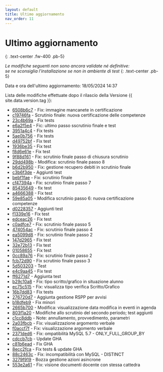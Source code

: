 ```yaml
---
layout: default
title: Ultimo aggiornamento
nav_order: 11
---
```


# Ultimo aggiornamento
{: .text-center .fw-400 .pb-5}

_Le modifiche seguenti non sono ancora validate né definitive:<br>se ne sconsiglia l'installazione se non in ambiente di test_
{: .text-center .pb-5}

Data e ora dell'ultimo aggiornamento: 18/05/2024 14:37

Lista delle modifiche effettuate dopo il rilascio della Versione {{ site.data.version.tag }}:

- [6508b6c7](http://github.com/iisgiua/giuaschool/commit/6508b6c77353bd8a1a8841627d3a7879aa5cf626) - Fix: immagine mancanete in certificazione
- [c19746fa](http://github.com/iisgiua/giuaschool/commit/c19746fa8dd6561022ff542f4b4c4c292280676f) - Scrutinio finale: nuova certificazione delle competenze
- [23c4b69a](http://github.com/iisgiua/giuaschool/commit/23c4b69ae4895dc75d1b4becfb206dd5b0b71b58) - Fix tests
- [e6a2f5e4](http://github.com/iisgiua/giuaschool/commit/e6a2f5e4c0cffd8a099296c30d2a8d8737566328) - Fic: ultimo passo sscrutinio finale e test
- [3951a4c4](http://github.com/iisgiua/giuaschool/commit/3951a4c4f3bd756d1f3b3f4321070f78593ebe1f) - Fix tests
- [5ae0b756](http://github.com/iisgiua/giuaschool/commit/5ae0b7564f3e0431190680e2f34d39decf3388fc) - Fix tests
- [d49752bf](http://github.com/iisgiua/giuaschool/commit/d49752bf489828de10d274123ab81ce1cccc65ab) - Fix test
- [1936be35](http://github.com/iisgiua/giuaschool/commit/1936be35bc30f88463096033cbd46d5f1b3646cc) - Fix test
- [f8d6e61e](http://github.com/iisgiua/giuaschool/commit/f8d6e61e49d6dd7ceb63a04c98302e7ba4bf1875) - Fix test
- [9f88d161](http://github.com/iisgiua/giuaschool/commit/9f88d161e860bce079c9debb28246dfcd691f769) - Fix: scrutinio finale passo di chiusura scrutinio
- [29dd498b](http://github.com/iisgiua/giuaschool/commit/29dd498b336bc6882f29beb25bb708946a3dc50e) - Modifica: scrutinio finale passo 8
- [b6d2b950](http://github.com/iisgiua/giuaschool/commit/b6d2b950f39b124389b2d93c11ad049ab998ee3b) - Fix: gestione recupero debiti in scrutinio finale
- [c3b6f3de](http://github.com/iisgiua/giuaschool/commit/c3b6f3de4d28fe6656922c8b51569dba3425266e) - Aggiunti test
- [bebf1fae](http://github.com/iisgiua/giuaschool/commit/bebf1faec7750c0a26cef94f9a5237faf2013d23) - Fix: scrutinio finale
- [cf47394a](http://github.com/iisgiua/giuaschool/commit/cf47394a5a22cb11a6a6fb8b8419e5952fe1e1db) - Fix: scrutinio finale passo 7
- [85435649](http://github.com/iisgiua/giuaschool/commit/854356490f70b5529a41e739798914878df39760) - fix test
- [a4666388](http://github.com/iisgiua/giuaschool/commit/a4666388a43e1978111ca76a2c8ca0f62cfa9793) - Fix test
- [59e85a05](http://github.com/iisgiua/giuaschool/commit/59e85a053f408232af3da0dc84a4aaca23becbf5) - Modifica scrutinio passo 6: nuova certificazione competenze
- [d0228357](http://github.com/iisgiua/giuaschool/commit/d0228357b11506ff23837c92d447fecccadacf24) - Aggiunti test
- [f1339e16](http://github.com/iisgiua/giuaschool/commit/f1339e16eef0a013fa27385906a720bec13353e0) - Fix test
- [edceac26](http://github.com/iisgiua/giuaschool/commit/edceac2651d028f82c87b668cc5229677186972a) - Fix test
- [c0adfce7](http://github.com/iisgiua/giuaschool/commit/c0adfce7af2218997fb859b3e7c1ed9657b6f236) - Fix: scrutinio finale passo 5
- [474054ac](http://github.com/iisgiua/giuaschool/commit/474054acbefa7183e91f9acf4c5902002292e8b6) - Fix: scrutinio finale passo 4
- [ea5099d8](http://github.com/iisgiua/giuaschool/commit/ea5099d82314c88f50f2a99e8517918d7797eef6) - Fix: scrutinio finale passo 2
- [147d2965](http://github.com/iisgiua/giuaschool/commit/147d2965e9ca5de980384ba631b56e6363398f06) - Fix test
- [32e72b13](http://github.com/iisgiua/giuaschool/commit/32e72b133d4b759ae7a947f50aeba68360d59a61) - Fix test
- [01058655](http://github.com/iisgiua/giuaschool/commit/01058655c3964e19091296bbd6d4dcc8436f1dbe) - Fix test
- [0cc89a76](http://github.com/iisgiua/giuaschool/commit/0cc89a76fc25a118c630863e278c7ef404ec07eb) - Fix: scrutinio finale passo 2
- [fcb72d90](http://github.com/iisgiua/giuaschool/commit/fcb72d902427663fa16f6c87e6a1095066114c70) - Fix scrutinio finale passo 3
- [5d503203](http://github.com/iisgiua/giuaschool/commit/5d503203316b94e16f11270472a0de4b24bae49d) - Test
- [e4c9aa45](http://github.com/iisgiua/giuaschool/commit/e4c9aa4505a1efb6f5fa63920ec9f734bbce954a) - Fix test
- [ff6271d7](http://github.com/iisgiua/giuaschool/commit/ff6271d7bacadf7d8cb0c699f266b210d658cd0c) - Aggiunta test
- [b29c10a8](http://github.com/iisgiua/giuaschool/commit/b29c10a85ba57469a3acf5c330822c65831dfdc7) - Fix: tipo scritto/grafico in situazione alunno
- [ec75c515](http://github.com/iisgiua/giuaschool/commit/ec75c515d0dfbd0f5145bc38e4bfa136fb2d74a1) - Fix: visualizza tipo verifica Scritto/Grafico
- [16b7dd83](http://github.com/iisgiua/giuaschool/commit/16b7dd835dfad7315338932cbba39815319ded20) - Fix tests
- [276720d7](http://github.com/iisgiua/giuaschool/commit/276720d79b9af6e72fb109ca1e91413c2ed7583f) - Aggiunta gestione RSPP per avvisi
- [b18dfeb9](http://github.com/iisgiua/giuaschool/commit/b18dfeb9c86cd064c5f092cbc038ef6a7a773f86) - Fix minori
- [2665b700](http://github.com/iisgiua/giuaschool/commit/2665b700ec1a7c1beea256cfaba962e147eed65c) - Modifica: visualizzazione data modifica in eventi in agenda
- [803f1a20](http://github.com/iisgiua/giuaschool/commit/803f1a20481b4a036afd7f3dec804fd2916283fa) - Modifiche allo scrutinio del secondo periodo; test aggiunti
- [c1cc8ddb](http://github.com/iisgiua/giuaschool/commit/c1cc8ddb75788785688c80b02984bb29c4c30970) - Note: annullamento, provvedimento, parametri
- [2a03fbcb](http://github.com/iisgiua/giuaschool/commit/2a03fbcb139976199584faba947d9fff7dd2ca8b) - Fix: visualizzazione argomento verbale
- [f0accf7f](http://github.com/iisgiua/giuaschool/commit/f0accf7f05d30e1440f489774a62141fcad1a3a2) - Fix: visualizzazione argomento verbale
- [2371ded6](http://github.com/iisgiua/giuaschool/commit/2371ded6f907c8e9f909a9ec3c3afe0981f18250) - Fix: ompatibilità MySQL 5.7 - ONLY_FULL_GROUP_BY
- [cdccb7cb](http://github.com/iisgiua/giuaschool/commit/cdccb7cbfd8b6262533da6dc7caddef178cbe36d) - Update GHA
- [c81b6ead](http://github.com/iisgiua/giuaschool/commit/c81b6eadec7f22a245735412ea7a0a48010b1820) - Fix GHA
- [8ecc2fca](http://github.com/iisgiua/giuaschool/commit/8ecc2fca45b1332d0c0e6d4aa1d4745f76ca4de1) - Fix tests & update GHA
- [88c2463c](http://github.com/iisgiua/giuaschool/commit/88c2463c846f36976a886cbcd151254d5e05a294) - Fix: incompatibilità con MySQL - DISTINCT
- [3279f919](http://github.com/iisgiua/giuaschool/commit/3279f9198a9b14d421f08818a0a052e32c2577b0) - Bozza gestione azioni asincrone
- [553e2a61](http://github.com/iisgiua/giuaschool/commit/553e2a611563e045a5fd8b1acad1fa2c3f78877d) - Fix: visione documenti docente con stessa cattedra

